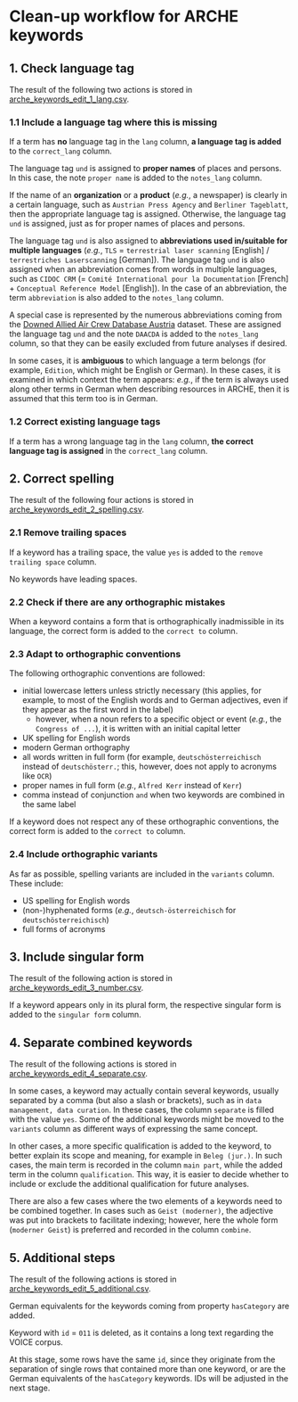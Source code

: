 # Clean-up workflow for ARCHE keywords

## 1. Check language tag

The result of the following two actions is stored in [arche_keywords_edit_1_lang.csv](./arche_keywords_edit_1_lang.csv).

### 1.1 Include a language tag where this is missing

If a term has **no** language tag in the `lang` column, **a language tag is added** to the `correct_lang` column.

The language tag `und` is assigned to **proper names** of places and persons. In this case, the note `proper name` is added to the `notes_lang` column.

If the name of an **organization** or a **product** (_e.g._, a newspaper) is clearly in a certain language, such as `Austrian Press Agency` and `Berliner Tageblatt`, then the appropriate language tag is assigned. Otherwise, the language tag `und` is assigned, just as for proper names of places and persons.

The language tag `und` is also assigned to **abbreviations used in/suitable for multiple languages** (_e.g._, `TLS` = `terrestrial laser scanning` [English] / `terrestriches Laserscanning` [German]). The language tag `und` is also assigned when an abbreviation comes from words in multiple languages, such as `CIDOC CRM` (= `Comité International pour la Documentation` [French] + `Conceptual Reference Model` [English]). In the case of an abbreviation, the term `abbreviation` is also added to the `notes_lang` column.

A special case is represented by the numerous abbreviations coming from the [Downed Allied Air Crew Database Austria](https://hdl.handle.net/21.11115/0000-000D-CA69-A) dataset. These are assigned the language tag `und` and the note `DAACDA` is added to the `notes_lang` column, so that they can be easily excluded from future analyses if desired.

In some cases, it is **ambiguous** to which language a term belongs (for example, `Edition`, which might be English or German). In these cases, it is examined in which context the term appears: _e.g._, if the term is always used along other terms in German when describing resources in ARCHE, then it is assumed that this term too is in German.

### 1.2 Correct existing language tags

If a term has a wrong language tag in the `lang` column, **the correct language tag is assigned** in the `correct_lang` column.

## 2. Correct spelling

The result of the following four actions is stored in [arche_keywords_edit_2_spelling.csv](./arche_keywords_edit_2_spelling.csv).

### 2.1 Remove trailing spaces

If a keyword has a trailing space, the value `yes` is added to the `remove trailing space` column.

No keywords have leading spaces.

### 2.2 Check if there are any orthographic mistakes

When a keyword contains a form that is orthographically inadmissible in its language, the correct form is added to the `correct to` column.

### 2.3 Adapt to orthographic conventions

The following orthographic conventions are followed:
* initial lowercase letters unless strictly necessary (this applies, for example, to most of the English words and to German adjectives, even if they appear as the first word in the label)
    * however, when a noun refers to a specific object or event (_e.g._, the `Congress of ...`), it is written with an initial capital letter
* UK spelling for English words
* modern German orthography
* all words written in full form (for example, `deutschösterreichisch` instead of `deutschösterr.`; this, however, does not apply to acronyms like `OCR`)
* proper names in full form (_e.g._, `Alfred Kerr` instead of `Kerr`)
* comma instead of conjunction `and` when two keywords are combined in the same label

If a keyword does not respect any of these orthographic conventions, the correct form is added to the `correct to` column.

### 2.4 Include orthographic variants

As far as possible, spelling variants are included in the `variants` column. These include:
* US spelling for English words
* (non-)hyphenated forms (_e.g._, `deutsch-österreichisch` for `deutschösterreichisch`)
* full forms of acronyms

## 3. Include singular form

The result of the following action is stored in [arche_keywords_edit_3_number.csv](./arche_keywords_edit_3_number.csv).

If a keyword appears only in its plural form, the respective singular form is added to the `singular form` column.

## 4. Separate combined keywords

The result of the following actions is stored in [arche_keywords_edit_4_separate.csv](./arche_keywords_edit_4_separate.csv).

In some cases, a keyword may actually contain several keywords, usually separated by a comma (but also a slash or brackets), such as in `data management, data curation`. In these cases, the column `separate` is filled with the value `yes`. Some of the additional keywords might be moved to the `variants` column as different ways of expressing the same concept.

In other cases, a more specific qualification is added to the keyword, to better explain its scope and meaning, for example in `Beleg (jur.)`. In such cases, the main term is recorded in the column `main part`, while the added term in the column `qualification`. This way, it is easier to decide whether to include or exclude the additional qualification for future analyses.

There are also a few cases where the two elements of a keywords need to be combined together. In cases such as `Geist (moderner)`, the adjective was put into brackets to facilitate indexing; however, here the whole form (`moderner Geist`) is preferred and recorded in the column `combine`.

## 5. Additional steps

The result of the following actions is stored in [arche_keywords_edit_5_additional.csv](./arche_keywords_edit_5_additional.csv).

German equivalents for the keywords coming from property `hasCategory` are added.

Keyword with `id` = `011` is deleted, as it contains a long text regarding the VOICE corpus.

At this stage, some rows have the same `id`, since they originate from the separation of single rows that contained more than one keyword, or are the German equivalents of the `hasCategory` keywords. IDs will be adjusted in the next stage.

